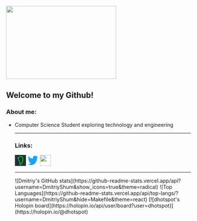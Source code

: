 <img src="launching.GIF" height="200" width="300"></img>
<h2> Welcome to my Github! </h2>

<h3> About me: </h3>
<ul>
  <li>Computer Science Student exploring technology and engineering</li>
  <hr>
  <h3> Links: </h3>
<a href="https://www.dhotspot.xyz"><img src="logo.ico" alt="dhotspot.xyz" width="30" height="30"></a>
<a href="https://www.twitter.com/DmitriyShumkin"><img src="twitter.png" alt="twitter.com" width="30" height="30"></a>
<a href="https://dhotspotblog.wordpress.com"><img src="https://dhotspotblog.files.wordpress.com/2022/06/image-4.jpg?w=150" width="30" height="30"></a>
  <hr>
![Dmitriy's GitHub stats](https://github-readme-stats.vercel.app/api?username=DmitriyShum&show_icons=true&theme=radical)
![Top Languages](https://github-readme-stats.vercel.app/api/top-langs/?username=DmitriyShum&hide=Makefile&theme=react)
[![dhotspot's Holopin board](https://holopin.io/api/user/board?user=dhotspot)](https://holopin.io/@dhotspot)
